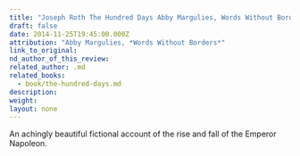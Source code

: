 ```yaml
---
title: "Joseph Roth The Hundred Days Abby Margulies, Words Without Borders"
draft: false
date: 2014-11-25T19:45:00.000Z
attribution: "Abby Margulies, *Words Without Borders*"
link_to_original:
nd_author_of_this_review:
related_author: .md
related_books:
  - book/the-hundred-days.md
description:
weight:
layout: none
---
```

An achingly beautiful fictional account of the rise and fall of the Emperor Napoleon.

